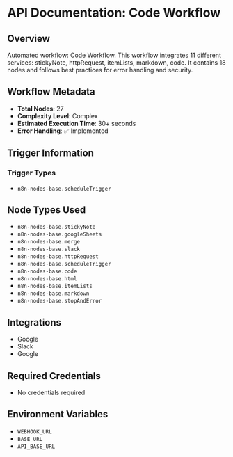 # API Documentation: Code Workflow

## Overview
Automated workflow: Code Workflow. This workflow integrates 11 different services: stickyNote, httpRequest, itemLists, markdown, code. It contains 18 nodes and follows best practices for error handling and security.

## Workflow Metadata
- **Total Nodes**: 27
- **Complexity Level**: Complex
- **Estimated Execution Time**: 30+ seconds
- **Error Handling**: ✅ Implemented

## Trigger Information
### Trigger Types
- `n8n-nodes-base.scheduleTrigger`

## Node Types Used
- `n8n-nodes-base.stickyNote`
- `n8n-nodes-base.googleSheets`
- `n8n-nodes-base.merge`
- `n8n-nodes-base.slack`
- `n8n-nodes-base.httpRequest`
- `n8n-nodes-base.scheduleTrigger`
- `n8n-nodes-base.code`
- `n8n-nodes-base.html`
- `n8n-nodes-base.itemLists`
- `n8n-nodes-base.markdown`
- `n8n-nodes-base.stopAndError`

## Integrations
- Google
- Slack
- Google

## Required Credentials
- No credentials required

## Environment Variables
- `WEBHOOK_URL`
- `BASE_URL`
- `API_BASE_URL`
